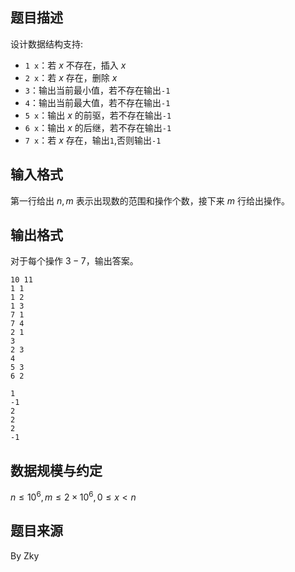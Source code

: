 ## 题目描述

设计数据结构支持:

- `1 x`：若 $x$ 不存在，插入 $x$
- `2 x`：若 $x$ 存在，删除 $x$
- `3`：输出当前最小值，若不存在输出`-1`
- `4`：输出当前最大值，若不存在输出`-1`
- `5 x`：输出 $x$ 的前驱，若不存在输出`-1`
- `6 x`：输出 $x$ 的后继，若不存在输出`-1`
- `7 x`：若 $x$ 存在，输出`1`,否则输出`-1`

## 输入格式

第一行给出 $n,m$ 表示出现数的范围和操作个数，接下来 $m$ 行给出操作。

## 输出格式

对于每个操作 $3-7$，输出答案。

```input1
10 11
1 1
1 2
1 3
7 1
7 4
2 1
3
2 3
4
5 3
6 2
```

```output1
1
-1
2
2
2
-1
```

## 数据规模与约定

$n\le 10^6,m\le 2\times 10^6,0\le x<n$

## 题目来源

By Zky

